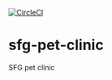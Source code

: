 [![CircleCI](https://circleci.com/gh/meysam-amini/sfg-pet-clinic/tree/master.svg?style=svg)](https://circleci.com/gh/meysam-amini/sfg-pet-clinic/tree/master)

# sfg-pet-clinic

SFG pet clinic
